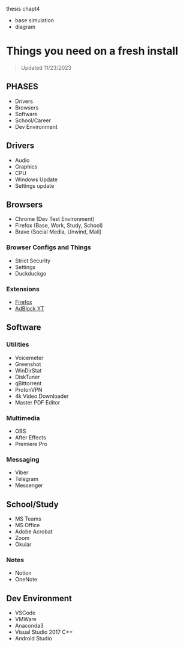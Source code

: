 thesis chapt4 
- base simulation
- diagram

# Things you need on a fresh install
> Updated 11/23/2023

## PHASES
- Drivers
- Browsers
- Software
- School/Career
- Dev Environment

## Drivers
- Audio
- Graphics
- CPU
- Windows Update
- Settings update

## Browsers
- Chrome (Dev Test Environment)
- Firefox (Base, Work, Study, School)
- Brave (Social Media, Unwind, Mail)

### Browser Configs and Things
- Strict Security
- Settings
- Duckduckgo

### Extensions
- [Firefox](https://www.youtube.com/watch?v=s-vwthG28ks)
- [AdBlock YT](https://github.com/TheRealJoelmatic/RemoveAdblockThing)

## Software

### Utilities
- Voicemeter
- Greenshot
- WinDirStat
- DiskTuner
- qBittorrent
- ProtonVPN
- 4k Video Downloader
- Master PDF Editor

### Multimedia
- OBS
- After Effects
- Premiere Pro

### Messaging
- Viber
- Telegram
- Messenger

## School/Study
- MS Teams
- MS Office
- Adobe Acrobat
- Zoom 
- Okular

### Notes
- Notion
- OneNote

## Dev Environment
- VSCode
- VMWare
- Anaconda3
- Visual Studio 2017 C++
- Android Studio